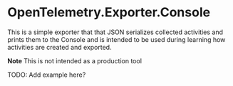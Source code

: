 # OpenTelemetry.Exporter.Console

This is a simple exporter that that JSON serializes collected activities and prints them to the Console and is intended to be used during learning how activities are created and exported.

**Note** This is not intended as a production tool

TODO: Add example here?
